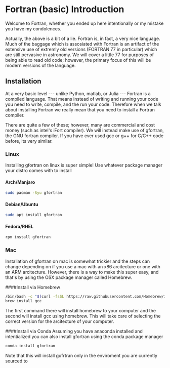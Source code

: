 # Fortran (basic) Introduction
Welcome to Fortran, whether you ended up here intentionally or my mistake you
have my condolences.

Actually, the above is a bit of a lie. Fortran is, in fact, a very nice
language. Much of the baggage which is assosiated with Fortran is an artifact
of the extensive use of extremly old versions (FORTRAN 77 in particular) which
are still pervasive in astronomy. We will cover a little 77 for purposes of
being able to read old code; however, the primary focus of this will be modern
versions of the language.


## Installation
At a very basic level --- unlike Python, matlab, or Julia --- Fortran is a
compiled language. That means instead of writing and running your code you need
to write, compile, and the run your code. Therefore when we talk about installing
Fortran we really mean that you need to install a Fortran compiler. 

There are quite a few of these; however, many are commercial and cost money
(such as intel's iFort compiler). We will instead make use of gfortran, the GNU
fortran compiler. If you have ever used gcc or g++ for C/C++ code before, its
very similar. 

### Linux
Installing gfortran on linux is super simple! Use whatever package manager your
distro comes with to install

#### Arch/Manjaro
```bash
sudo pacman -Syu gfortran
```

#### Debian/Ubuntu
```bash
sudo apt install gfortran
```

#### Fedora/RHEL
```bash
rpm install gfortran
```

### Mac
Installation of gfortran on mac is somewhat trickier and the steps can
change depending on if you use a mac with an x86 arcitecture or one with an ARM
arcitecture. However, there is a way to make this super easy, and that's by using
the OSX package manager called Homebrew.

####Install via Homebrew
```bash
/bin/bash -c "$(curl -fsSL https://raw.githubusercontent.com/Homebrew/install/HEAD/install.sh)"
brew install gcc
```

The first command there will install homebrew to your computer and the second
will install gcc using homebrew. This will take care of selecting the correct
version for the arcitecture of your computer.

####Install via Conda
Assuming you have anaconda installed and intentialized you can also install
gfortran using the conda package manager

```bash
conda install gfortran
```

Note that this will install gofrtran only in the enviroment you are currently
sourced to
